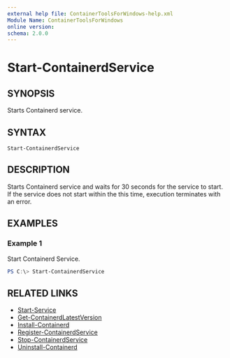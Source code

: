```yaml
---
external help file: ContainerToolsForWindows-help.xml
Module Name: ContainerToolsForWindows
online version:
schema: 2.0.0
---
```


# Start-ContainerdService

## SYNOPSIS

Starts Containerd service.

## SYNTAX

```
Start-ContainerdService
```

## DESCRIPTION

Starts Containerd service and waits for 30 seconds for the service to start. If the service does not start within the this time, execution terminates with an error.

## EXAMPLES

### Example 1

Start Containerd Service.

```powershell
PS C:\> Start-ContainerdService
```

## RELATED LINKS

- [Start-Service](https://learn.microsoft.com/en-us/powershell/module/microsoft.powershell.management/start-service?view=powershell-7.3)
- [Get-ContainerdLatestVersion](Get-ContainerdLatestVersion.md)
- [Install-Containerd](Install-Containerd.md)
- [Register-ContainerdService](Register-ContainerdService.md)
- [Stop-ContainerdService](Stop-ContainerdService.md)
- [Uninstall-Containerd](Uninstall-Containerd.md)
